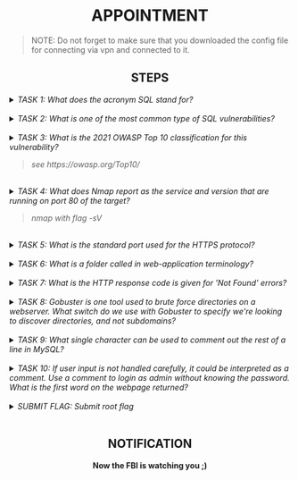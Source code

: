 <h1 align="center">APPOINTMENT</h1>

> NOTE: Do not forget to make sure that you downloaded the config file for connecting via vpn and connected to it. 

<h2 align="center">STEPS</h2>

<details> 
    <summary>
        <i>TASK 1: What does the acronym SQL stand for?</i>
    </summary><br>
    <b>Structured Query Language</b>
</details><br>

<details> 
    <summary>
        <i>TASK 2: What is one of the most common type of SQL vulnerabilities?</i>
    </summary><br>
    <b>SQL injection</b>
</details><br>

<details> 
    <summary>
        <i>TASK 3: What is the 2021 OWASP Top 10 classification for this vulnerability?</i>
        <blockquote><i>see https://owasp.org/Top10/</i></blockquote>
    </summary><br>
    <b>A03:2021-Injection</b>
</details><br>

<details> 
    <summary>
        <i>TASK 4: What does Nmap report as the service and version that are running on port 80 of the target?</i>
        <blockquote><i>nmap with flag -sV</i></blockquote>
    </summary><br>
    <b>Apache httpd 2.4.38 ((Debian))</b>
</details><br>

<details> 
    <summary>
        <i>TASK 5: What is the standard port used for the HTTPS protocol?</i>
    </summary><br>
    <b>443</b>
</details><br>

<details> 
    <summary>
        <i>TASK 6: What is a folder called in web-application terminology?</i>
    </summary><br>
    <b>directory</b>
</details><br>

<details> 
    <summary>
        <i>TASK 7: What is the HTTP response code is given for 'Not Found' errors?</i>
    </summary><br>
    <b>404</b>
</details><br>

<details> 
    <summary>
        <i>TASK 8: Gobuster is one tool used to brute force directories on a webserver. What switch do we use with Gobuster to specify we're looking to discover directories, and not subdomains?</i>
    </summary><br>
    <b>dir</b>
</details><br>

<details> 
    <summary>
        <i>TASK 9: What single character can be used to comment out the rest of a line in MySQL?</i>
    </summary><br>
    <b>3</b>
</details><br>

<details> 
    <summary>
        <i>TASK 10: If user input is not handled carefully, it could be interpreted as a comment. Use a comment to login as admin without knowing the password. What is the first word on the webpage returned?</i>
    </summary><br>
    <b>Congratulations</b>
</details><br>

<details> 
    <summary>
        <i>SUBMIT FLAG: Submit root flag</i>
    </summary><br>
    <b>go to $MACHINE_IP_ADRESS and enter in field username end #' (+any password)</b>
</details><br>


<h2 align="center">NOTIFICATION</h2>
<p align="center"><b>Now the FBI is watching you ;)</b></p>
